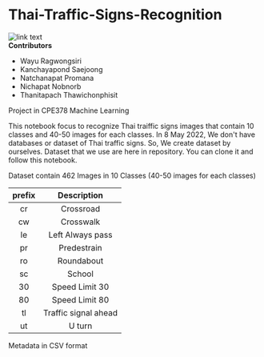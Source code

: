 # Thai-Traffic-Signs-Recognition
![link text](https://img.shields.io/static/v1?label=STATUS&message=DEVELOPING&color=<COLOR>) </br>
**Contributors**
* Wayu Ragwongsiri
* Kanchayapond Saejoong
* Natchanapat Promana
* Nichapat Nobnorb
* Thanitapach Thawichonphisit

Project in CPE378 Machine Learning

This notebook focus to recognize Thai traiffic signs images that contain 10 classes and 40-50 images for each classes. In 8 May 2022, We don't have databases or dataset of Thai traffic signs. So, We create dataset by ourselves. Dataset that we use are here in repository. You can clone it and follow this notebook. </br>

Dataset contain 462 Images in 10 Classes (40-50 images for each classes)

prefix  |   Description
:------:| :----:
cr      |   Crossroad
cw	    |   Crosswalk
le	    |   Left Always pass
pr	    |   Predestrain
ro	    |   Roundabout
sc	    |   School
30	    |   Speed Limit 30
80	    |   Speed Limit 80
tl	    |   Traffic signal ahead
ut	    |   U turn
 
Metadata in CSV format  </br>
 
  
